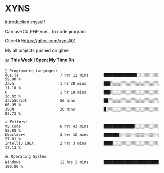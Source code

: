 # XYNS
introduction-myself

Can use C#,PHP,vue... to code program

GiteeUrl:https://gitee.com/xyns001

My all projects pushed on gitee

<!--START_SECTION:waka-->
📊 **This Week I Spent My Time On** 

```text
💬 Programming Languages: 
Vue.js                   7 hrs 12 mins       ███████████████░░░░░░░░░░   59.80 % 
Java                     1 hr 20 mins        ███░░░░░░░░░░░░░░░░░░░░░░   11.10 % 
C                        1 hr 18 mins        ███░░░░░░░░░░░░░░░░░░░░░░   10.82 % 
JavaScript               50 mins             ██░░░░░░░░░░░░░░░░░░░░░░░   06.95 % 
JSON                     26 mins             █░░░░░░░░░░░░░░░░░░░░░░░░   03.73 % 

🔥 Editors: 
VS Code                  6 hrs 43 mins       ██████████████░░░░░░░░░░░   55.85 % 
HbuilderX                3 hrs 15 mins       ███████░░░░░░░░░░░░░░░░░░   27.01 % 
IntelliJ IDEA            2 hrs 3 mins        ████░░░░░░░░░░░░░░░░░░░░░   17.13 % 

💻 Operating System: 
Windows                  12 hrs 2 mins       █████████████████████████   100.00 % 
```


<!--END_SECTION:waka-->

